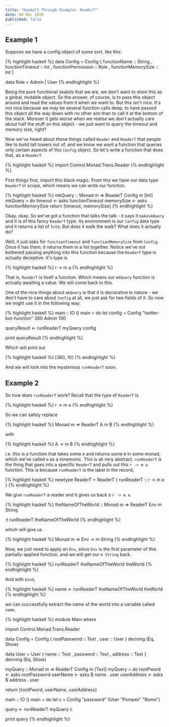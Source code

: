 ```yaml
---
title: "Haskell Through Example: ReaderT"
date: 04 Mar 2019
published: false
---
```




## Example 1

Suppose we have a config object of some sort, like this:

{% highlight haskell %}
data Config = Config
  { functionName       :: String
  , functionTimeout    :: Int
  , functionPermission :: Role
  , functionMemorySize :: Int
  }
  
data Role = Admin | User
{% endhighlight %}

Being the pure functional zealots that we are, we don't want to store this as a global, mutable object. So the answer, of course, is to pass this object around and read the values from it when we want to. But this isn't nice. It's not nice because we may be several function calls deep, to have passed this object all the way down with no other aim than to call it at the bottom of the stack. Morever it gets worse when we realise we don't actually care about half the stuff on this object - we just want to query the timeout and memory size, right?

Now we've heard about these things called `Reader` and `ReaderT` that people like to build tall towers out of, and we know we want a function that queries only certain aspects of this `Config` object. So let's write a function that does that, as a `ReaderT`.

{% highlight haskell %}
import Control.Monad.Trans.Reader
{% endhighlight %}

First things first, import this black magic. From this we have our data type `ReaderT` in scope, which means we can write our function.

{% highlight haskell %}
mkQuery :: Monad m => ReaderT Config m [Int]
mkQuery = do
  timeout    <- asks functionTimeout
  memorySize <- asks functionMemorySize
  return [timeout, memorySize]
{% endhighlight %}

Okay, okay. So we've got a function that talks the talk - it says it `makesAQuery` and it is of this fancy `ReaderT` type. Its environment is our `Config` data type and it returns a list of `Int`s. But does it walk the walk? What does it actually do?

Well, it just asks for `functionTimeout` and `functionMemorySize` from `Config`. Once it has them, it returns them in a list together. Notice we've not bothered passing anything into this function because the `ReaderT` type is actually deceptive. It's type is 

{% highlight haskell %}
r -> m a
{% endhighlight %}

That is, `ReaderT` is itself a function. Which means our `mkQuery` function is actually awaiting a value. We will come back to this.

One of the nice things about `mkQuery` is that it is declarative in nature - we don't have to care about `Config` at all, we just ask for two fields of it. So now we might use it in the following way.

{% highlight haskell %}
main :: IO ()
main = do
  let config = Config "twitter-bot-function" 360 Admin 100

  queryResult <- runReaderT myQuery config

  print queryResult
{% endhighlight %}

Which will print out 

{% highlight haskell %}
[360, 10]
{% endhighlight %}

And we will look into the mysterious `runReaderT` soon.

## Example 2





So how does `runReaderT` work? Recall that the type of `ReaderT` is

{% highlight haskell %}
r -> m a
{% endhighlight %}

So we can safely replace

{% highlight haskell %}
Monad m => ReaderT A m B
{% endhighlight %}

with

{% highlight haskell %}
A -> m B
{% endhighlight %}

i.e. this is a function that takes some `A` and returns some `B` in some monad, which we've called `m` as a mnemonic. This is all very abstract. `runReaderT` is the thing that goes into a specific `ReaderT` and pulls out this `r -> m a` function. This is because `runReaderT` is the label in the record,

{% highlight haskell %}
newtype ReaderT = ReaderT { runReaderT :: r -> m a }
{% endhighlight %}

We give `runReaderT` a reader and it gives us back a `r -> m a`.

{% highlight haskell %}
theNameOfTheWorld :: Monad m => ReaderT Env m String

:t runReaderT theNameOfTheWorld
{% endhighlight %}

which will give us

{% highlight haskell %}
Monad m => Env -> m String
{% endhighlight %}

Now, we just need to apply an `Env`, since `Env` is the first parameter of this partially-applied function, and we will get our `m String` back.

{% highlight haskell %}
runReaderT theNameOfTheWorld theWorld
{% endhighlight %}

And with `bind`,

{% highlight haskell %}
name <- runReaderT theNameOfTheWorld theWorld
{% endhighlight %}

we can successfully extract the name of the world into a variable called `name`.






{% highlight haskell %}
module Main where

import Control.Monad.Trans.Reader

data Config = Config 
  { rootPassword :: Text
  , user         :: User 
  } deriving (Eq, Show)

data User = User 
  { name     :: Text
  , password :: Text
  , address  :: Text
  } deriving (Eq, Show)

myQuery :: Monad m => ReaderT Config m [Text]
myQuery = do
  rootPword   <- asks rootPassword
  userName    <- asks $ name . user
  userAddress <- asks $ address . user

  return [rootPword, userName, userAddress]

main :: IO ()
main = do
  let c = Config "password" (User "Pompeii" "Rome")

  query <- runReaderT myQuery c

  print query
{% endhighlight %}
